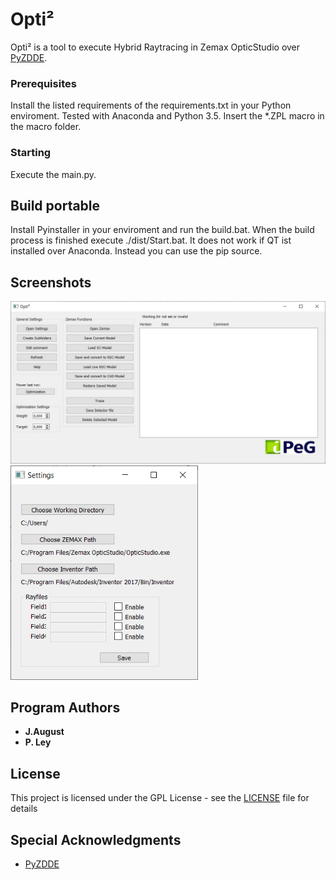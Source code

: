 # Opti²

Opti² is a tool to execute Hybrid Raytracing in Zemax OpticStudio over [PyZDDE](https://github.com/xzos/PyZDDE).


### Prerequisites

Install the listed requirements of the requirements.txt in your Python enviroment. Tested with Anaconda and Python 3.5.
Insert the *.ZPL macro in the macro folder.

### Starting

Execute the main.py.

## Build portable

Install Pyinstaller in your enviroment and run the build.bat. When the build process is finished execute ./dist/Start.bat.
It does not work if QT ist installed over Anaconda. Instead you can use the pip source.

## Screenshots

<img src="./img/User_Interface_Opti_2.jpg" alt="Main UI" width="800"/>

<img src="./img/Settings_Opti.png" alt="Settings menu" width="300"/>

## Program Authors

* **J.August**
* **P. Ley**

## License

This project is licensed under the GPL License - see the [LICENSE](LICENSE) file for details

## Special Acknowledgments

* [PyZDDE](https://github.com/xzos/PyZDDE)
